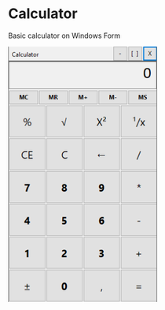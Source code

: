 # Calculator
Basic calculator on Windows Form

<!-- <img src="https://github.com/Erykalin1986/Calculator/tree/master/Calculator/images/app.png" alt="App"> -->
<!-- <img src="https://github.com/Erykalin1986/Calculator/tree/master/Calculator/images/app.png" alt="App" height="518">

![Иллюстрация к проекту](https://github.com/jon/coolproject/raw/master/image/image.png)

![Image alt](https://github.com/{username}/{repository}/raw/{branch}/{path}/image.png)

{username} — ваш ник на ГитХабе;
{repository} — репозиторий где хранятся картинки;
{branch} — ветка репозитория;
{path} — путь к месту нахождения картинки. -->

<img src="https://github.com/Erykalin1986/Calculator/raw/master/Calculator/images/app.png" alt="App" height="518">